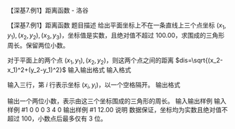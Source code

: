



【深基7.例1】距离函数 - 洛谷














【深基7.例1】距离函数
题目描述
给出平面坐标上不在一条直线上三个点坐标 $(x_1,y_1),(x_2,y_2),(x_3,y_3)$，坐标值是实数，且绝对值不超过 100.00，求围成的三角形周长。保留两位小数。

对于平面上的两个点 $(x_1,y_1),(x_2,y_2)$，则这两个点之间的距离 $dis=\sqrt{(x_2-x_1)^2+(y_2-y_1)^2}$
输入输出格式
输入格式

输入三行，第 $i$ 行表示坐标 $(x_i,y_i)$，以一个空格隔开。
输出格式

输出一个两位小数，表示由这三个坐标围成的三角形的周长。
输入输出样例
输入样例 #1
0 0
0 3
4 0
输出样例 #1
12.00
说明
数据保证，坐标均为实数且绝对值不超过 $100$，小数点后最多仅有 $3$ 位。






